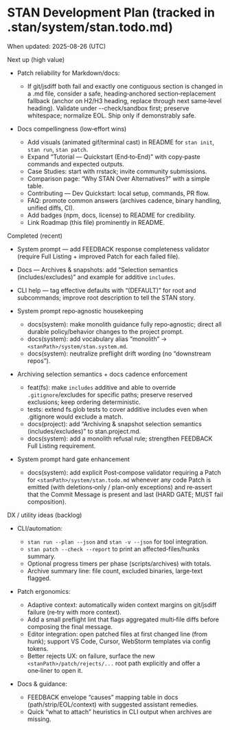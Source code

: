 # STAN Development Plan (tracked in .stan/system/stan.todo.md)

When updated: 2025-08-26 (UTC)

Next up (high value)

- Patch reliability for Markdown/docs:
  - If git/jsdiff both fail and exactly one contiguous section is changed in a
    .md file, consider a safe, heading‑anchored section‑replacement fallback
    (anchor on H2/H3 heading, replace through next same‑level heading).
    Validate under --check/sandbox first; preserve whitespace; normalize EOL.
    Ship only if demonstrably safe.

- Docs compellingness (low‑effort wins)
  - Add visuals (animated gif/terminal cast) in README for `stan init`, `stan run`, `stan patch`.
  - Expand “Tutorial — Quickstart (End‑to‑End)” with copy‑paste commands and expected outputs.
  - Case Studies: start with rrstack; invite community submissions.
  - Comparison page: “Why STAN Over Alternatives?” with a simple table.
  - Contributing — Dev Quickstart: local setup, commands, PR flow.
  - FAQ: promote common answers (archives cadence, binary handling, unified diffs, CI).
  - Add badges (npm, docs, license) to README for credibility.
  - Link Roadmap (this file) prominently in README.

Completed (recent)

- System prompt — add FEEDBACK response completeness validator (require Full Listing + improved Patch for each failed file).
- Docs — Archives & snapshots: add “Selection semantics (includes/excludes)” and example for additive `includes`.
- CLI help — tag effective defaults with “(DEFAULT)” for root and subcommands; improve root description to tell the STAN story.
- System prompt repo‑agnostic housekeeping
  - docs(system): make monolith guidance fully repo‑agnostic; direct all
    durable policy/behavior changes to the project prompt.
  - docs(system): add vocabulary alias “monolith” → `<stanPath>/system/stan.system.md`.
  - docs(system): neutralize preflight drift wording (no “downstream repos”).

- Archiving selection semantics + docs cadence enforcement
  - feat(fs): make `includes` additive and able to override `.gitignore`/excludes for specific paths; preserve reserved exclusions; keep ordering deterministic.
  - tests: extend fs.glob tests to cover additive includes even when .gitignore would exclude a match.
  - docs(project): add “Archiving & snapshot selection semantics (includes/excludes)” to stan.project.md.
  - docs(system): add a monolith refusal rule; strengthen FEEDBACK Full Listing requirement.

- System prompt hard gate enhancement
  - docs(system): add explicit Post‑compose validator requiring a Patch for
    `<stanPath>/system/stan.todo.md` whenever any code Patch is emitted
    (with deletions‑only / plan‑only exceptions) and re‑assert that the
    Commit Message is present and last (HARD GATE; MUST fail composition).

DX / utility ideas (backlog)

- CLI/automation:
  - `stan run --plan --json` and `stan -v --json` for tool integration.
  - `stan patch --check --report` to print an affected‑files/hunks summary.
  - Optional progress timers per phase (scripts/archives) with totals.
  - Archive summary line: file count, excluded binaries, large‑text flagged.

- Patch ergonomics:
  - Adaptive context: automatically widen context margins on git/jsdiff failure (re‑try with more context).
  - Add a small preflight lint that flags aggregated multi‑file diffs before composing the final message.
  - Editor integration: open patched files at first changed line (from hunk);
    support VS Code, Cursor, WebStorm templates via config tokens.
  - Better rejects UX: on failure, surface the new `<stanPath>/patch/rejects/...` root path explicitly and offer a one‑liner to open it.

- Docs & guidance:
  - FEEDBACK envelope “causes” mapping table in docs (path/strip/EOL/context) with suggested assistant remedies.
  - Quick “what to attach” heuristics in CLI output when archives are missing.
